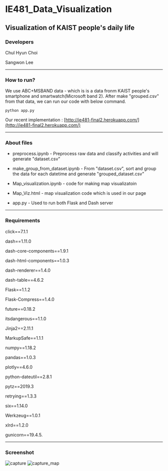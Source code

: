 # IE481_Data_Visualization

Visualization of KAIST people's daily life
---

### Developers

Chul Hyun Choi

Sangwon Lee

---

### How to run?

We use ABC+MSBAND data - which is is a data fronm KAIST people's smartphone and smartwatch(Microsoft band 2). After make "grouped.csv" from that data, we can run our code with below command.

```
python app.py
```

Our recent implementation : [http://ie481-final2.herokuapp.com/](http://ie481-final2.herokuapp.com/)

---

### About files

* preprocess.ipynb - Preprocess raw data and classify activities and will generate "dataset.csv"

* make_group_from_dataset.ipynb - From "dataset.csv", sort and group the data for each datetime and generate "grouped_dataset.csv"

* Map_visualization.ipynb - code for making map visualizatoin

* Map_Viz.html - map visualization code which is used in our page

* app.py - Used to run both Flask and Dash server

---

### Requirements

click==7.1.1

dash==1.11.0

dash-core-components==1.9.1

dash-html-components==1.0.3

dash-renderer==1.4.0

dash-table==4.6.2

Flask==1.1.2

Flask-Compress==1.4.0

future==0.18.2

itsdangerous==1.1.0

Jinja2==2.11.1

MarkupSafe==1.1.1

numpy==1.18.2

pandas==1.0.3

plotly==4.6.0

python-dateutil==2.8.1

pytz==2019.3

retrying==1.3.3

six==1.14.0

Werkzeug==1.0.1

xlrd==1.2.0

gunicorn==19.4.5.

---

### Screenshot

![capture](https://user-images.githubusercontent.com/43778641/84250973-abb4c500-ab47-11ea-8f19-420adfb598d0.JPG)
![capture_map](https://user-images.githubusercontent.com/43778641/84251000-b53e2d00-ab47-11ea-9989-49d712ba0e46.JPG)
